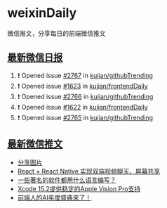 # weixinDaily
微信推文，分享每日的前端微信推文

## [最新微信日报](https://github.com/kujian/weixinDaily/issues)

<!--START_SECTION:activity-->
1. ❗ Opened issue [#2767](https://github.com/kujian/githubTrending/issues/2767) in [kujian/githubTrending](https://github.com/kujian/githubTrending)
2. ❗ Opened issue [#1623](https://github.com/kujian/frontendDaily/issues/1623) in [kujian/frontendDaily](https://github.com/kujian/frontendDaily)
3. ❗ Opened issue [#2766](https://github.com/kujian/githubTrending/issues/2766) in [kujian/githubTrending](https://github.com/kujian/githubTrending)
4. ❗ Opened issue [#1622](https://github.com/kujian/frontendDaily/issues/1622) in [kujian/frontendDaily](https://github.com/kujian/frontendDaily)
5. ❗ Opened issue [#2765](https://github.com/kujian/githubTrending/issues/2765) in [kujian/githubTrending](https://github.com/kujian/githubTrending)
<!--END_SECTION:activity-->


## [最新微信推文](https://weixin.qdkfweb.cn/)

<!-- BLOG-POST-LIST:START -->
- [分享图片](https://weixin.qdkfweb.cn/40181.html)
- [React + React Native 实现双端视频聊天、屏幕共享](https://weixin.qdkfweb.cn/40171.html)
- [一些著名的软件都用什么语言编写？](https://weixin.qdkfweb.cn/40158.html)
- [Xcode 15.2提供稳定的Apple Vision Pro支持](https://weixin.qdkfweb.cn/40168.html)
- [前端人的AI年度盛典来了！](https://weixin.qdkfweb.cn/40178.html)
<!-- BLOG-POST-LIST:END -->
